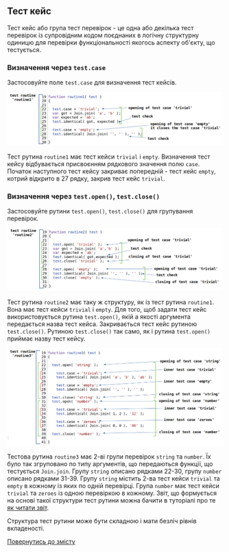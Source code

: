 ## Тест кейс

Тест кейс або група тест перевірок - це одна або декілька тест перевірок із супровідним кодом поєднаних в логічну структурну одиницю для перевірки функціональності якогось аспекту об'єкту, що тестується.

### Визначення через `test.case`

Застосовуйте поле `test.case` для визначення тест кейсів.

![test.case.simple](../../images/test.case.simple.png)

Тест рутина `routine1` має тест кейси `trivial` i `empty`. Визначення тест кейсу відбувається присвоєнням рядкового значення полю `case`. Початок наступного тест кейсу закриває попередній - тест кейс `empty`, котрий відкрито в 27 рядку, закрив тест кейс `trivial`.

### Визначення через `test.open()`, `test.close()`

Застосовуйте рутини `test.open()`, `test.close()` для групування перевірок.

![test.case.open1](../../images/test.case.open1.png)

Тест рутина `routine2` має таку ж структуру, як із тест рутина `routine1`. Вона має тест кейси `trivial` i `empty`. Для того, щоб задати тест кейс використовується рутина `test.open()`, якій а якості аргумента передається назва тест кейса. Закривається тест кейс рутиною `test.close()`. Рутиною `test.close()` так само, як і рутина `test.open()` приймає назву тест кейсу.

![test.case.open2](../../images/test.case.open2.png)

Тестова рутина `routine3` має 2-ві групи перевірок `string` та `number`. Їх було так згруповано по типу аргументів, що передаються функції, що тестується `Join.join`. Групу `string` описано рядками 22-30, групу `number` описано рядками 31-39. Групу `string` містить 2-ва тест кейси `trivial` та `empty` в кожному із яких по одній перевірці. Група `number` має тест кейси `trivial` та `zeroes` із одною перевіркою в кожному. Звіт, що формується на основі такої структури тест рутини можна бачити в туторіалі про те [як читати звіт](Report.md).

Структура тест рутини може бути складною і мати безліч рівнів вкладеності<!-- en : nesting -->.

[Повернутись до змісту](../README.md#Концепції)
